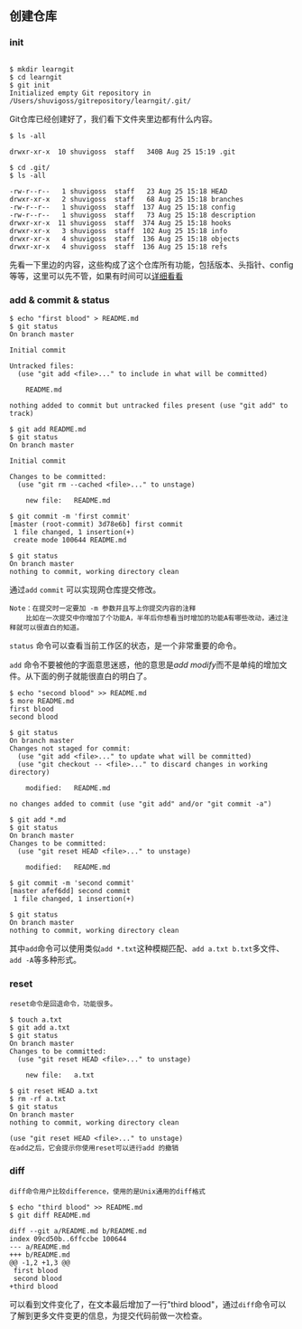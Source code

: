 ## 创建仓库

### init
```

$ mkdir learngit
$ cd learngit
$ git init
Initialized empty Git repository in /Users/shuvigoss/gitrepository/learngit/.git/

```

Git仓库已经创建好了，我们看下文件夹里边都有什么内容。

```
$ ls -all

drwxr-xr-x  10 shuvigoss  staff   340B Aug 25 15:19 .git

$ cd .git/
$ ls -all

-rw-r--r--   1 shuvigoss  staff   23 Aug 25 15:18 HEAD
drwxr-xr-x   2 shuvigoss  staff   68 Aug 25 15:18 branches
-rw-r--r--   1 shuvigoss  staff  137 Aug 25 15:18 config
-rw-r--r--   1 shuvigoss  staff   73 Aug 25 15:18 description
drwxr-xr-x  11 shuvigoss  staff  374 Aug 25 15:18 hooks
drwxr-xr-x   3 shuvigoss  staff  102 Aug 25 15:18 info
drwxr-xr-x   4 shuvigoss  staff  136 Aug 25 15:18 objects
drwxr-xr-x   4 shuvigoss  staff  136 Aug 25 15:18 refs
```

先看一下里边的内容，这些构成了这个仓库所有功能，包括版本、头指针、config等等，这里可以先不管，如果有时间可以[详细看看](http://blog.jobbole.com/98634/)

### add & commit & status
```
$ echo "first blood" > README.md
$ git status
On branch master

Initial commit

Untracked files:
  (use "git add <file>..." to include in what will be committed)

    README.md

nothing added to commit but untracked files present (use "git add" to track)
```
```
$ git add README.md
$ git status
On branch master

Initial commit

Changes to be committed:
  (use "git rm --cached <file>..." to unstage)

    new file:   README.md
```
```
$ git commit -m 'first commit'
[master (root-commit) 3d78e6b] first commit
 1 file changed, 1 insertion(+)
 create mode 100644 README.md

$ git status
On branch master
nothing to commit, working directory clean
```


通过`add` `commit` 可以实现网仓库提交修改。

    Note：在提交时一定要加 -m 参数并且写上你提交内容的注释
        比如在一次提交中你增加了个功能A，半年后你想看当时增加的功能A有哪些改动，通过注释就可以很直白的知道。


`status` 命令可以查看当前工作区的状态，是一个非常重要的命令。

`add` 命令不要被他的字面意思迷惑，他的意思是*add modify*而不是单纯的增加文件。从下面的例子就能很直白的明白了。

```
$ echo "second blood" >> README.md
$ more README.md
first blood
second blood

$ git status
On branch master
Changes not staged for commit:
  (use "git add <file>..." to update what will be committed)
  (use "git checkout -- <file>..." to discard changes in working directory)

    modified:   README.md

no changes added to commit (use "git add" and/or "git commit -a")

$ git add *.md 
$ git status
On branch master
Changes to be committed:
  (use "git reset HEAD <file>..." to unstage)

    modified:   README.md

$ git commit -m 'second commit'
[master afef6dd] second commit
 1 file changed, 1 insertion(+)

$ git status
On branch master
nothing to commit, working directory clean
```

其中`add`命令可以使用类似`add *.txt`这种模糊匹配、`add a.txt b.txt`多文件、`add -A`等多种形式。

### reset
    reset命令是回退命令，功能很多。

```
$ touch a.txt
$ git add a.txt
$ git status
On branch master
Changes to be committed:
  (use "git reset HEAD <file>..." to unstage)

    new file:   a.txt

$ git reset HEAD a.txt
$ rm -rf a.txt
$ git status
On branch master
nothing to commit, working directory clean
```


    (use "git reset HEAD <file>..." to unstage) 
    在add之后，它会提示你使用reset可以进行add 的撤销

### diff
    diff命令用户比较difference，使用的是Unix通用的diff格式

```
$ echo "third blood" >> README.md
$ git diff README.md
```
```
diff --git a/README.md b/README.md
index 09cd50b..6ffccbe 100644
--- a/README.md
+++ b/README.md
@@ -1,2 +1,3 @@
 first blood
 second blood
+third blood
```

可以看到文件变化了，在文本最后增加了一行"third blood"，通过`diff`命令可以了解到更多文件变更的信息，为提交代码前做一次检查。



